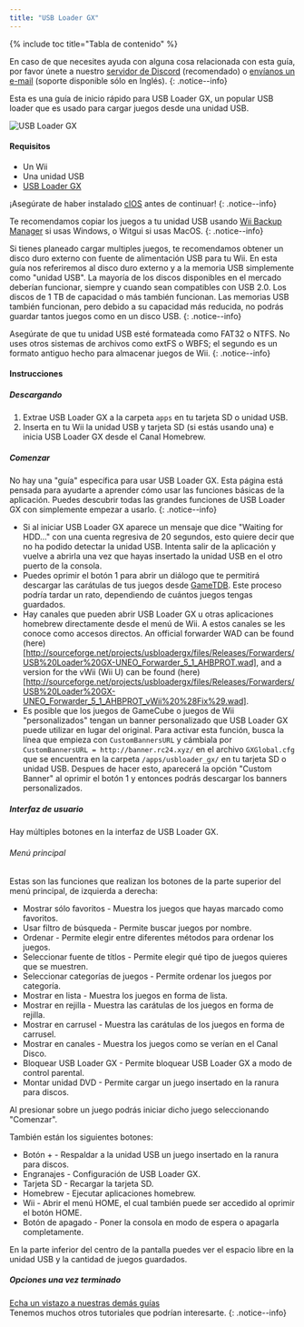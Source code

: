 ```yaml
---
title: "USB Loader GX"
---
```


{% include toc title="Tabla de contenido" %}

En caso de que necesites ayuda con alguna cosa relacionada con esta guía, por favor únete a nuestro [servidor de Discord](https://discord.gg/b4Y7jfD) (recomendado) o [envíanos un e-mail](mailto:support@riiconnect24.net) (soporte disponible sólo en Inglés).
{: .notice--info}

Esta es una guía de inicio rápido para USB Loader GX, un popular USB loader que es usado para cargar juegos desde una unidad USB.

![USB Loader GX](/images/usbloadergx.png)

#### Requisitos

* Un Wii
* Una unidad USB
* [USB Loader GX](https://sourceforge.net/projects/usbloadergx/files/latest/download)

¡Asegúrate de haber instalado [cIOS](/cios) antes de continuar!
{: .notice--info}

Te recomendamos copiar los juegos a tu unidad USB usando [Wii Backup Manager](/wiibackupmanager) si usas Windows, o Witgui si usas MacOS.
{: .notice--info}

Si tienes planeado cargar multiples juegos, te recomendamos obtener un disco duro externo con fuente de alimentación USB para tu Wii. En esta guía nos referiremos al disco duro externo y a la memoria USB simplemente como "unidad USB". La mayoría de los discos disponibles en el mercado deberían funcionar, siempre y cuando sean compatibles con USB 2.0. Los discos de 1 TB de capacidad o más también funcionan. Las memorias USB también funcionan, pero debido a su capacidad más reducida, no podrás guardar tantos juegos como en un disco USB.
{: .notice--info}

Asegúrate de que tu unidad USB esté formateada como FAT32 o NTFS. No uses otros sistemas de archivos como extFS o WBFS; el segundo es un formato antiguo hecho para almacenar juegos de Wii.
{: .notice--info}

#### Instrucciones

##### Descargando

1. Extrae USB Loader GX a la carpeta `apps` en tu tarjeta SD o unidad USB.
2. Inserta en tu Wii la unidad USB y tarjeta SD (si estás usando una) e inicia  USB Loader GX desde el Canal Homebrew.

##### Comenzar

No hay una "guía" específica para usar USB Loader GX. Esta página está pensada para ayudarte a aprender cómo usar las funciones básicas de la aplicación. Puedes descubrir todas las grandes funciones de USB Loader GX con simplemente empezar a usarlo.
{: .notice--info}

* Si al iniciar USB Loader GX aparece un mensaje que dice "Waiting for HDD..." con una cuenta regresiva de 20 segundos, esto quiere decir que no ha podido detectar la unidad USB. Intenta salir de la aplicación y vuelve a abrirla una vez que hayas insertado la unidad USB en el otro puerto de la consola.
* Puedes oprimir el botón 1 para abrir un diálogo que te permitirá descargar las carátulas de tus juegos desde [GameTDB](https://gametdb.com/). Este proceso podría tardar un rato, dependiendo de cuántos juegos tengas guardados.
* Hay canales que pueden abrir USB Loader GX u otras aplicaciones homebrew directamente desde el menú de Wii. A estos canales se les conoce como accesos directos. An official forwarder WAD can be found (here)[http://sourceforge.net/projects/usbloadergx/files/Releases/Forwarders/USB%20Loader%20GX-UNEO_Forwarder_5_1_AHBPROT.wad], and a version for the vWii (Wii U) can be found (here)[http://sourceforge.net/projects/usbloadergx/files/Releases/Forwarders/USB%20Loader%20GX-UNEO_Forwarder_5_1_AHBPROT_vWii%20%28Fix%29.wad].
* Es posible que los juegos de GameCube o juegos de Wii "personalizados" tengan un banner personalizado que USB Loader GX puede utilizar en lugar del original. Para activar esta función, busca la línea que empieza con `CustomBannersURL` y cámbiala por `CustomBannersURL = http://banner.rc24.xyz/` en el archivo `GXGlobal.cfg` que se encuentra en la carpeta `/apps/usbloader_gx/` en tu tarjeta SD o unidad USB. Despues de hacer esto, aparecerá la opción "Custom Banner" al oprimir el botón 1 y entonces podrás descargar los banners personalizados.

##### Interfaz de usuario

Hay múltiples botones en la interfaz de USB Loader GX.

###### Menú principal

Estas son las funciones que realizan los botones de la parte superior del menú principal, de izquierda a derecha:

* Mostrar sólo favoritos - Muestra los juegos que hayas marcado como favoritos.
* Usar filtro de búsqueda - Permite buscar juegos por nombre.
* Ordenar - Permite elegir entre diferentes métodos para ordenar los juegos.
* Seleccionar fuente de títlos - Permite elegir qué tipo de juegos quieres que se muestren.
* Seleccionar categorías de juegos - Permite ordenar los juegos por categoría.
* Mostrar en lista - Muestra los juegos en forma de lista.
* Mostrar en rejilla - Muestra las carátulas de los juegos en forma de rejilla.
* Mostrar en carrusel - Muestra las carátulas de los juegos en forma de carrusel.
* Mostrar en canales - Muestra los juegos como se verían en el Canal Disco.
* Bloquear USB Loader GX - Permite bloquear USB Loader GX a modo de control parental.
* Montar unidad DVD - Permite cargar un juego insertado en la ranura para discos.

Al presionar sobre un juego podrás iniciar dicho juego seleccionando "Comenzar".

También están los siguientes botones:

* Botón + - Respaldar a la unidad USB un juego insertado en la ranura para discos.
* Engranajes - Configuración de USB Loader GX.
* Tarjeta SD - Recargar la tarjeta SD.
* Homebrew - Ejecutar aplicaciones homebrew.
* Wii - Abrir el menú HOME, el cual también puede ser accedido al oprimir el botón HOME.
* Botón de apagado - Poner la consola en modo de espera o apagarla completamente.

En la parte inferior del centro de la pantalla puedes ver el espacio libre en la unidad USB y la cantidad de juegos guardados.

##### Opciones una vez terminado

[Echa un vistazo a nuestras demás guías](site-navigation)<br> Tenemos muchos otros tutoriales que podrían interesarte.
{: .notice--info}
